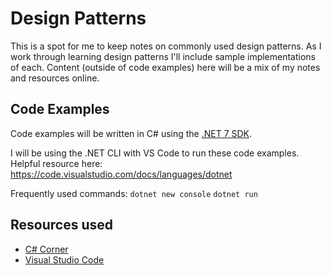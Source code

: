 # Design Patterns

This is a spot for me to keep notes on commonly used design patterns.  As I work through learning design patterns I'll include sample implementations of each.  Content (outside of code examples) here will be a mix of my notes and resources online.

## Code Examples

Code examples will be written in C# using the [.NET 7 SDK](https://dotnet.microsoft.com/en-us/download/dotnet/thank-you/sdk-7.0.306-windows-x64-installer).

I will be using the .NET CLI with VS Code to run these code examples.  Helpful resource here: https://code.visualstudio.com/docs/languages/dotnet

Frequently used commands:
`dotnet new console`
`dotnet run`

## Resources used

- [C# Corner](https://www.c-sharpcorner.com/UploadFile/questpond/design-pattern-interview-questions/)
- [Visual Studio Code](https://code.visualstudio.com/)